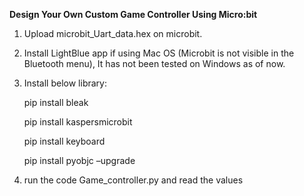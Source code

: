 **Design Your Own Custom Game Controller Using Micro:bit**


1) Upload microbit_Uart_data.hex on microbit.

2) Install LightBlue app if using Mac OS (Microbit is not visible in the Bluetooth menu), It has not been tested on Windows as of now.

3) Install below library:
    
    pip install bleak
    
    pip install kaspersmicrobit
 
    pip install keyboard

    pip install pyobjc  –upgrade

4) run the code Game_controller.py and read the values
